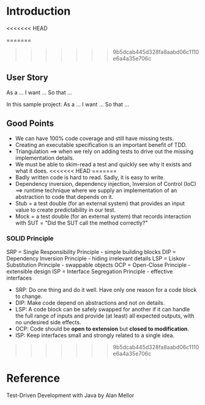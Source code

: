 # Introduction

<<<<<<< HEAD

=======
>>>>>>> 9b5dcab445d328fa8aabd06c1110e6a4a35e706c
## User Story
As a ...
I want ...
So that ...

In this sample project:
As a ...
I want ...
So that ...

## Good Points
- We can have 100% code coverage and still have missing tests.
- Creating an executable specification is an important benefit of TDD.
- Triangulation ==> when we rely on adding tests to drive out the missing implementation details.
- We must be able to skim-read a test and quickly see why it exists and what it does.
<<<<<<< HEAD
=======
- Badly written code is hard to read. Sadly, it is easy to write.
- Dependency inversion, dependency injection, Inversion of Control (IoC) ==> runtime technique where we supply an implementation of an abstraction to code that depends on it.
- Stub = a test double (for an external system) that provides an input value to create predictability in our test.
- Mock = a test double (for an external system) that records interaction with SUT = "Did the SUT call the method correctly?" 

### SOLID Principle
SRP = Single Responsibility Principle - simple building blocks
DIP = Dependency Inversion Principle - hiding irrelevant details
LSP = Liskov Substitution Principle - swappable objects
OCP = Open-Close Principle - extensible design
ISP = Interface Segregation Principle - effective interfaces

- SRP: Do one thing and do it well. Have only one reason for a code block to change.
- DIP: Make code depend on abstractions and not on details.
- LSP: A code block can be safely swapped for another if it can handle the full range of inputs and provide (at least) all expected outputs, with no undesired side effects.
- OCP: Code should be **open to extension** but **closed to modification**.
- ISP: Keep interfaces small and strongly related to a single idea.
>>>>>>> 9b5dcab445d328fa8aabd06c1110e6a4a35e706c

# Reference
Test-Driven Development with Java by Alan Mellor